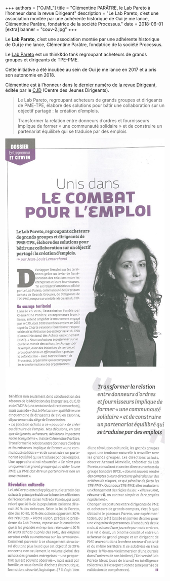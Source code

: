 +++
authors = ["OJML"]
title = "Clémentine PARÂTRE, le Lab Pareto à l’honneur dans la revue Dirigeant"
description = "Le Lab Pareto, c’est une association montée par une adhérente historique de Oui je me lance, Clémentine Parâtre, fondatrice de la société Processus."
date = 2018-06-01
[extra]
banner = "couv-2.jpg"
+++

Le **Lab Pareto**, c’est une association montée par une adhérente historique de Oui je me lance, Clémentine Parâtre, fondatrice de la société Processus.

Le [Lab Pareto](http://labpareto.com/) est un think&do tank regroupant acheteurs de grands groupes et dirigeants de TPE-PME.

Cette initiative a été incubée au sein de Oui je me lance en 2017 et a pris son autonomie en 2018.

Clémentine est à l’honneur dans [le dernier numéro de la revue Dirigeant](http://www.dirigeant.fr/011-1892-Dirigeant-n122.html), éditée par le [CJD](http://cjd.net/) (Centre des Jeunes Dirigeants).

> Le Lab Pareto, regroupant acheteurs de grands groupes et dirigeants de PME-TPE, élabore des solutions pour bâtir une collaboration sur un objectif partagé : la création d’emplois.
> 
> Transformer la relation entre donneurs d’ordres et fournisseurs implique de former « une communauté solidaire » et de construire un partenariat équilibré qui se traduise par des emplois

![Page 1](clementine-dirigeantp1.jpg)
![Page 2](clementine-dirigeantp2.jpg)
